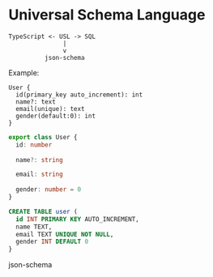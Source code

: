 # Universal Schema Language


```
TypeScript <- USL -> SQL
               |
               v
          json-schema
```

Example:

```
User {
  id(primary_key auto_increment): int
  name?: text
  email(unique): text
  gender(default:0): int
}
```

```ts
export class User {
  id: number
  
  name?: string

  email: string
  
  gender: number = 0
}
```

```sql
CREATE TABLE user (
  id INT PRIMARY KEY AUTO_INCREMENT,
  name TEXT,
  email TEXT UNIQUE NOT NULL,
  gender INT DEFAULT 0
}
```

json-schema

```js
```

